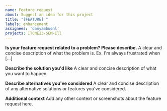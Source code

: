 ```yaml
---
name: Feature request
about: Suggest an idea for this project
title: "[FEATURE] "
labels: enhancement
assignees: 'danyambuehl'
projects: ITCNE23-SEM-Ill
---
```


**Is your feature request related to a problem? Please describe.**
A clear and concise description of what the problem is. Ex. I'm always frustrated when [...]

**Describe the solution you'd like**
A clear and concise description of what you want to happen.

**Describe alternatives you've considered**
A clear and concise description of any alternative solutions or features you've considered.

**Additional context**
Add any other context or screenshots about the feature request here.
